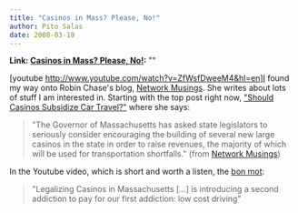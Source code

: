 ```yaml
---
title: "Casinos in Mass? Please, No!"
author: Pito Salas
date: 2008-03-19
---
```


**Link: [Casinos in Mass? Please, No!](None):** ""

[youtube http://www.youtube.com/watch?v=ZfWsfDweeM4&hl=en]I found my way onto
Robin Chase's blog, [Network Musings](<http://networkmusings.blogspot.com/>).
She writes about lots of stuff I am interested in. Starting with the top post
right now, ["Should Casinos Subsidize Car
Travel?"](<http://networkmusings.blogspot.com/2008/03/casinos-and-cars.html>)
where she says:

> "The Governor of Massachusetts has asked state legislators to seriously
> consider encouraging the building of several new large casinos in the state
> in order to raise revenues, the majority of which will be used for
> transportation shortfalls." (from [Network
> Musings](<http://networkmusings.blogspot.com/>))

In the Youtube video, which is short and worth a listen, the [bon
mot](<http://en.wiktionary.org/wiki/bon_mot>):

> "Legalizing Casinos in Massachusetts […] is introducing a second addiction
> to pay for our first addiction: low cost driving"


